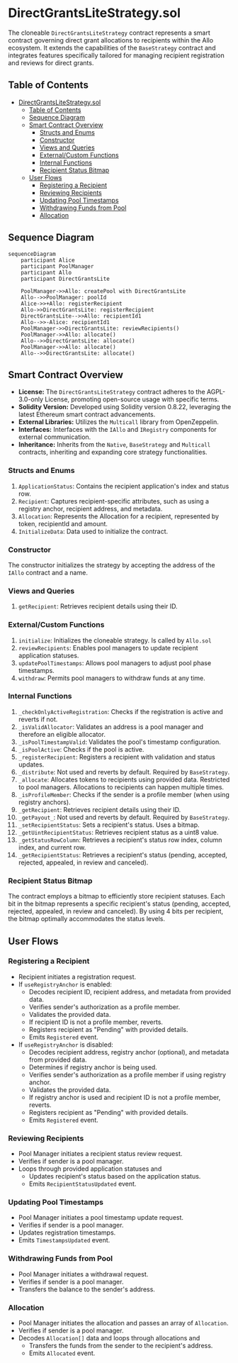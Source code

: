# DirectGrantsLiteStrategy.sol

The cloneable `DirectGrantsLiteStrategy` contract represents a smart contract governing direct grant allocations to recipients within the Allo ecosystem. It extends the capabilities of the `BaseStrategy` contract and integrates features specifically tailored for managing recipient registration and reviews for direct grants.

## Table of Contents

- [DirectGrantsLiteStrategy.sol](#directgrantslitestrategysol)
  - [Table of Contents](#table-of-contents)
  - [Sequence Diagram](#sequence-diagram)
  - [Smart Contract Overview](#smart-contract-overview)
    - [Structs and Enums](#structs-and-enums)
    - [Constructor](#constructor)
    - [Views and Queries](#views-and-queries)
    - [External/Custom Functions](#externalcustom-functions)
    - [Internal Functions](#internal-functions)
    - [Recipient Status Bitmap](#recipient-status-bitmap)
  - [User Flows](#user-flows)
    - [Registering a Recipient](#registering-a-recipient)
    - [Reviewing Recipients](#reviewing-recipients)
    - [Updating Pool Timestamps](#updating-pool-timestamps)
    - [Withdrawing Funds from Pool](#withdrawing-funds-from-pool)
    - [Allocation](#allocation)

## Sequence Diagram

```mermaid
sequenceDiagram
    participant Alice
    participant PoolManager
    participant Allo
    participant DirectGrantsLite

    PoolManager->>Allo: createPool with DirectGrantsLite
    Allo-->>PoolManager: poolId
    Alice->>+Allo: registerRecipient
    Allo->>DirectGrantsLite: registerRecipient
    DirectGrantsLite-->>Allo: recipientId1
    Allo-->>-Alice: recipientId1
    PoolManager->>DirectGrantsLite: reviewRecipients()
    PoolManager->>Allo: allocate()
    Allo-->>DirectGrantsLite: allocate()
    PoolManager->>Allo: allocate()
    Allo-->>DirectGrantsLite: allocate()
```

## Smart Contract Overview

- **License:** The `DirectGrantsLiteStrategy` contract adheres to the AGPL-3.0-only License, promoting open-source usage with specific terms.
- **Solidity Version:** Developed using Solidity version 0.8.22, leveraging the latest Ethereum smart contract advancements.
- **External Libraries:** Utilizes the `Multicall` library from OpenZeppelin.
- **Interfaces:** Interfaces with the `IAllo` and `IRegistry` components for external communication.
- **Inheritance:** Inherits from the `Native`, `BaseStrategy` and `Multicall` contracts, inheriting and expanding core strategy functionalities.

### Structs and Enums

1. `ApplicationStatus`: Contains the recipient application's index and status row.
2. `Recipient`: Captures recipient-specific attributes, such as using a registry anchor, recipient address, and metadata.
3. `Allocation`: Represents the Allocation for a recipient, represented by token, recipientId and amount.
4. `InitializeData`: Data used to initialize the contract.

### Constructor

The constructor initializes the strategy by accepting the address of the `IAllo` contract and a name.

### Views and Queries

1. `getRecipient`: Retrieves recipient details using their ID.

### External/Custom Functions

1. `initialize`: Initializes the cloneable strategy. Is called by `Allo.sol`
2. `reviewRecipients`: Enables pool managers to update recipient application statuses.
3. `updatePoolTimestamps`: Allows pool managers to adjust pool phase timestamps.
4. `withdraw`: Permits pool managers to withdraw funds at any time.

### Internal Functions

1. `_checkOnlyActiveRegistration`: Checks if the registration is active and reverts if not.
2. `_isValidAllocator`: Validates an address is a pool manager and therefore an eligible allocator.
3. `_isPoolTimestampValid`: Validates the pool's timestamp configuration.
4. `_isPoolActive`: Checks if the pool is active.
5. `_registerRecipient`: Registers a recipient with validation and status updates.
6. `_distribute`: Not used and reverts by default. Required by `BaseStrategy`.
7. `_allocate`: Allocates tokens to recipients using provided data. Restricted to pool managers. Allocations to recipients can happen multiple times.
8. `_isProfileMember`: Checks if the sender is a profile member (when using registry anchors).
9. `_getRecipient`: Retrieves recipient details using their ID.
10. `_getPayout_`: Not used and reverts by default. Required by `BaseStrategy`.
11. `_setRecipientStatus`: Sets a recipient's status. Uses a bitmap.
12. `_getUintRecipientStatus`: Retrieves recipient status as a uint8 value.
13. `_getStatusRowColumn`: Retrieves a recipient's status row index, column index, and current row.
14. `_getRecipientStatus`: Retrieves a recipient's status (pending, accepted, rejected, appealed, in review and canceled).

### Recipient Status Bitmap

The contract employs a bitmap to efficiently store recipient statuses. Each bit in the bitmap represents a specific recipient's status (pending, accepted, rejected, appealed, in review and canceled). By using 4 bits per recipient, the bitmap optimally accommodates the status levels.

## User Flows

### Registering a Recipient

- Recipient initiates a registration request.
- If `useRegistryAnchor` is enabled:
  - Decodes recipient ID, recipient address, and metadata from provided data.
  - Verifies sender's authorization as a profile member.
  - Validates the provided data.
  - If recipient ID is not a profile member, reverts.
  - Registers recipient as "Pending" with provided details.
  - Emits `Registered` event.
- If `useRegistryAnchor` is disabled:
  - Decodes recipient address, registry anchor (optional), and metadata from provided data.
  - Determines if registry anchor is being used.
  - Verifies sender's authorization as a profile member if using registry anchor.
  - Validates the provided data.
  - If registry anchor is used and recipient ID is not a profile member, reverts.
  - Registers recipient as "Pending" with provided details.
  - Emits `Registered` event.

### Reviewing Recipients

- Pool Manager initiates a recipient status review request.
- Verifies if sender is a pool manager.
- Loops through provided application statuses and
  - Updates recipient's status based on the application status.
  - Emits `RecipientStatusUpdated` event.

### Updating Pool Timestamps

- Pool Manager initiates a pool timestamp update request.
- Verifies if sender is a pool manager.
- Updates registration timestamps.
- Emits `TimestampsUpdated` event.

### Withdrawing Funds from Pool

- Pool Manager initiates a withdrawal request.
- Verifies if sender is a pool manager.
- Transfers the balance to the sender's address.

### Allocation

- Pool Manager initiates the allocation and passes an array of `Allocation`.
- Verifies if sender is a pool manager.
- Decodes `Allocation[]` data and loops through allocations and
  - Transfers the funds from the sender to the recipient's address.
  - Emits `Allocated` event.

